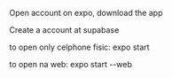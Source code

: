 Open account on expo, download the app

Create a account at supabase

to open only celphone fisic: expo start

to open na web: expo start --web

<!--
expo updategit 
link do video: https://www.youtube.com/watch?v=2ICOVstF6rU
tem que:
  eas login (logar)
    depois
  eas update --branch preview --message "Scale of Strongest beer not work yet"





tutotial supabase:
https://www.youtube.com/watch?v=_uIslLPirw0

backend and database
https://app.supabase.com/project/ppihnndftvaibkwoaich/api?resource=Beer




This is to build a APK im EXPO
eas build -p android --profile preview
 -->
